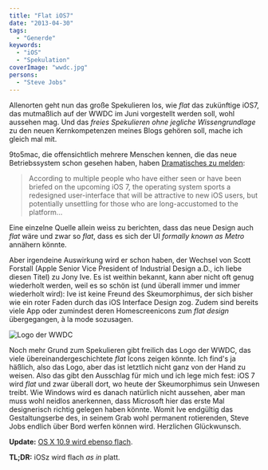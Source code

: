 ```yaml
---
title: "Flat iOS7"
date: "2013-04-30"
tags:
  - "Generde"
keywords:
  - "iOS"
  - "Spekulation"
coverImage: "wwdc.jpg"
persons:
  - "Steve Jobs"
---
```


Allenorten geht nun das große Spekulieren los, wie _flat_ das zukünftige iOS7, das mutmaßlich auf der WWDC im Juni vorgestellt werden soll, wohl aussehen mag. Und das _freies Spekulieren ohne jegliche Wissengrundlage_ zu den neuen Kernkompetenzen meines Blogs gehören soll, mache ich gleich mal mit.

9to5mac, die offensichtlich mehrere Menschen kennen, die das neue Betriebssystem schon gesehen haben, haben [Dramatisches zu melden](http://9to5mac.com/2013/04/29/jony-ive-paints-a-fresh-yet-familiar-look-for-ios-7/):

> According to multiple people who have either seen or have been briefed on the upcoming iOS 7, the operating system sports a redesigned user-interface that will be attractive to new iOS users, but potentially unsettling for those who are long-accustomed to the platform…

Eine einzelne Quelle allein weiss zu berichten, dass das neue Design auch _flat_ wäre und zwar so _flat_, dass es sich der UI _formally known as Metro_ annähern könnte.

Aber irgendeine Auswirkung wird er schon haben, der Wechsel von Scott Forstall (Apple Senior Vice President of Industrial Design a.D., ich liebe diesen Titel) zu Jony Ive. Es ist weithin bekannt, kann aber nicht oft genug wiederholt werden, weil es so schön ist (und überall immer und immer wiederholt wird): Ive ist keine Freund des Skeumorphimus, der sich bisher wie ein roter Faden durch das iOS Interface Design zog. Zudem sind bereits viele App oder zumindest deren Homescreenicons zum _flat design_ übergegangen, à la mode sozusagen.

![Logo der WWDC](/img/wwdc.jpg)

Noch mehr Grund zum Spekulieren gibt freilich das Logo der WWDC, das viele übereinandergeschichtete _flat_ Icons zeigen könnte. Ich find's ja häßlich, also das Logo, aber das ist letztlich nicht ganz von der Hand zu weisen. Also das gibt den Ausschlag für mich und ich lege mich fest: iOS 7 wird _flat_ und zwar überall dort, wo heute der Skeumorphimus sein Unwesen treibt. Wie Windows wird es danach natürlich nicht aussehen, aber man muss wohl neidlos anerkennen, dass Microsoft hier das erste Mal designerisch richtig gelegen haben könnte. Womit Ive endgültig das Gestaltungserbe des, in seinem Grab wohl permanent rotierenden, Steve Jobs endlich über Bord werfen können wird. Herzlichen Glückwunsch.

**Update:** [OS X 10.9 wird ebenso flach](http://www.qxm.de/digitalewelt/2808/enthuellt-mac-os-x-109-im-flat-design).

**TL;DR:** iOSz wird flach _as in_ platt.
